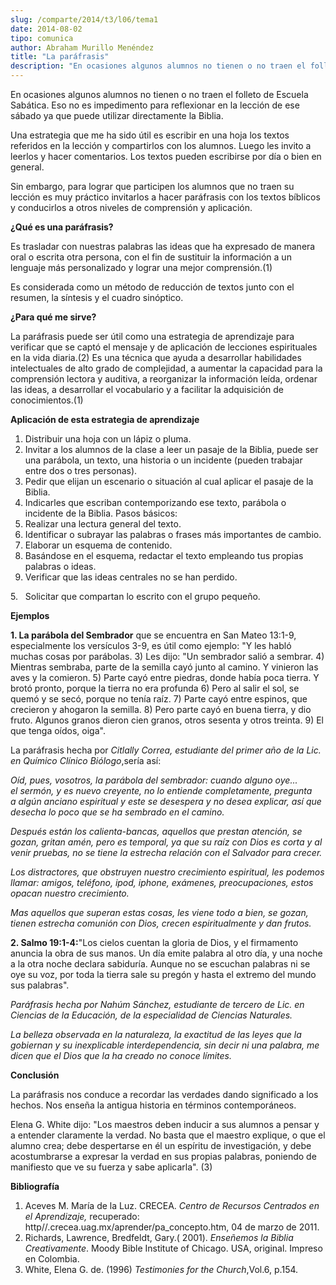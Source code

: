 ```yaml
---
slug: /comparte/2014/t3/l06/tema1
date: 2014-08-02
tipo: comunica
author: Abraham Murillo Menéndez
title: "La paráfrasis"
description: "En ocasiones algunos alumnos no tienen o no traen el folleto de Escuela  Sabática. Eso no es impedimento para reflexionar en la lección de ese sábado ya  que puede utilizar directamente la Biblia."
---
```


En ocasiones algunos alumnos no tienen o no traen el folleto de Escuela Sabática. Eso no es impedimento para reflexionar en la lección de ese sábado ya que puede utilizar directamente la Biblia.

Una estrategia que me ha sido útil es escribir en una hoja los textos referidos en la lección y compartirlos con los alumnos. Luego les invito a leerlos y hacer comentarios. Los textos pueden escribirse por día o bien en general.

Sin embargo, para lograr que participen los alumnos que no traen su lección es muy práctico invitarlos a hacer paráfrasis con los textos bíblicos y conducirlos a otros niveles de comprensión y aplicación.

**¿Qué es una paráfrasis?**

Es trasladar con nuestras palabras las ideas que ha expresado de manera oral o escrita otra persona, con el fin de sustituir la información a un lenguaje más personalizado y lograr una mejor comprensión.(1)

Es considerada como un método de reducción de textos junto con el resumen, la síntesis y el cuadro sinóptico.

**¿Para qué me sirve?**

La paráfrasis puede ser útil como una estrategia de aprendizaje para verificar que se captó el mensaje y de aplicación de lecciones espirituales en la vida diaria.(2) Es una técnica que ayuda a desarrollar habilidades intelectuales de alto grado de complejidad, a aumentar la capacidad para la comprensión lectora y auditiva, a reorganizar la información leída, ordenar las ideas, a desarrollar el vocabulario y a facilitar la adquisición de conocimientos.(1)

**Aplicación de esta estrategia de aprendizaje**

1.  Distribuir una hoja con un lápiz o pluma.
2.  Invitar a los alumnos de la clase a leer un pasaje de la Biblia, puede ser una parábola, un texto, una historia o un incidente (pueden trabajar entre dos o tres personas).
3.  Pedir que elijan un escenario o situación al cual aplicar el pasaje de la Biblia.
4.  Indicarles que escriban contemporizando ese texto, parábola o incidente de la Biblia. Pasos básicos:
5.  Realizar una lectura general del texto.
6.  Identificar o subrayar las palabras o frases más importantes de cambio.
7.  Elaborar un esquema de contenido.
8.  Basándose en el esquema, redactar el texto empleando tus propias palabras o ideas.
9.  Verificar que las ideas centrales no se han perdido.

5\.   Solicitar que compartan lo escrito con el grupo pequeño.

**Ejemplos**

**1\. La parábola del Sembrador** que se encuentra en San Mateo 13:1-9, especialmente los versículos 3-9, es útil como ejemplo: "Y les habló muchas cosas por parábolas. 3) Les dijo: "Un sembrador salió a sembrar. 4) Mientras sembraba, parte de la semilla cayó junto al camino. Y vinieron las aves y la comieron. 5) Parte cayó entre piedras, donde había poca tierra. Y brotó pronto, porque la tierra no era profunda 6) Pero al salir el sol, se quemó y se secó, porque no tenía raíz. 7) Parte cayó entre espinos, que crecieron y ahogaron la semilla. 8) Pero parte cayó en buena tierra, y dio fruto. Algunos granos dieron cien granos, otros sesenta y otros treinta. 9) El que tenga oídos, oiga".

La paráfrasis hecha por _Citlally Correa, estudiante del primer año de la Lic. en Químico Clínico Biólogo_,sería así:

_Oíd, pues, vosotros, la parábola del sembrador: cuando alguno oye... el sermón, y es nuevo creyente, no lo entiende completamente, pregunta a algún anciano espiritual y este se desespera y no desea explicar, así que desecha lo poco que se ha sembrado en el camino._

_Después están los calienta-bancas, aquellos que prestan atención, se gozan, gritan amén, pero es temporal, ya que su raíz con Dios es corta y al venir pruebas, no se tiene la estrecha relación con el Salvador para crecer._

_Los distractores, que obstruyen nuestro crecimiento espiritual, les podemos llamar: amigos, teléfono, ipod, iphone, exámenes, preocupaciones, estos opacan nuestro crecimiento._

_Mas aquellos que superan estas cosas, les viene todo a bien, se gozan, tienen estrecha comunión con Dios, crecen espiritualmente y dan frutos._

**2\. Salmo 19:1-4:**"Los cielos cuentan la gloria de Dios, y el firmamento anuncia la obra de sus manos. Un día emite palabra al otro día, y una noche a la otra noche declara sabiduría. Aunque no se escuchan palabras ni se oye su voz, por toda la tierra sale su pregón y hasta el extremo del mundo sus palabras".

_Paráfrasis hecha por Nahúm Sánchez, estudiante de tercero de Lic. en Ciencias de la Educación, de la especialidad de Ciencias Naturales._

_La belleza observada en la naturaleza, la exactitud de las leyes que la gobiernan y su inexplicable interdependencia, sin decir ni una palabra, me dicen que el Dios que la ha creado no conoce límites._

**Conclusión**

La paráfrasis nos conduce a recordar las verdades dando significado a los hechos. Nos enseña la antigua historia en términos contemporáneos.

Elena G. White dijo: "Los maestros deben inducir a sus alumnos a pensar y a entender claramente la verdad. No basta que el maestro explique, o que el alumno crea; debe despertarse en él un espíritu de investigación, y debe acostumbrarse a expresar la verdad en sus propias palabras, poniendo de manifiesto que ve su fuerza y sabe aplicarla". (3)

**Bibliografía**

1.  Aceves M. María de la Luz. CRECEA. _Centro de Recursos Centrados en el Aprendizaje,_ recuperado: http//.crecea.uag.mx/aprender/pa\_concepto.htm, 04 de marzo de 2011.
2.  Richards, Lawrence, Bredfeldt, Gary.( 2001). _Enseñemos la Biblia Creativamente_. Moody Bible Institute of Chicago. USA, original. Impreso en Colombia.
3.  White, Elena G. de. (1996) _Testimonies for the Church_,Vol.6, p.154.

